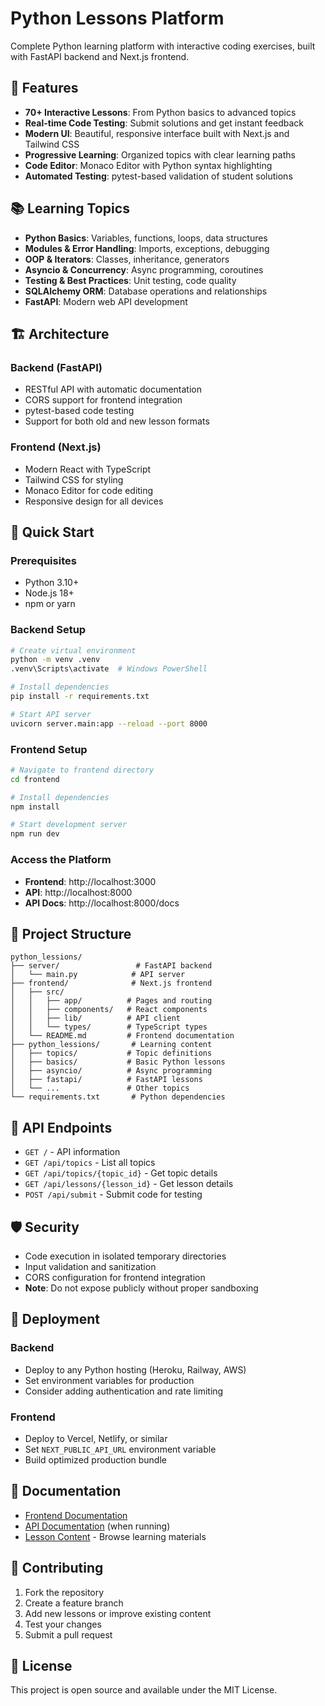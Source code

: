 # Python Lessons Platform

Complete Python learning platform with interactive coding exercises, built with FastAPI backend and Next.js frontend.

## 🚀 Features

- **70+ Interactive Lessons**: From Python basics to advanced topics
- **Real-time Code Testing**: Submit solutions and get instant feedback
- **Modern UI**: Beautiful, responsive interface built with Next.js and Tailwind CSS
- **Progressive Learning**: Organized topics with clear learning paths
- **Code Editor**: Monaco Editor with Python syntax highlighting
- **Automated Testing**: pytest-based validation of student solutions

## 📚 Learning Topics

- **Python Basics**: Variables, functions, loops, data structures
- **Modules & Error Handling**: Imports, exceptions, debugging
- **OOP & Iterators**: Classes, inheritance, generators
- **Asyncio & Concurrency**: Async programming, coroutines
- **Testing & Best Practices**: Unit testing, code quality
- **SQLAlchemy ORM**: Database operations and relationships
- **FastAPI**: Modern web API development

## 🏗️ Architecture

### Backend (FastAPI)
- RESTful API with automatic documentation
- CORS support for frontend integration
- pytest-based code testing
- Support for both old and new lesson formats

### Frontend (Next.js)
- Modern React with TypeScript
- Tailwind CSS for styling
- Monaco Editor for code editing
- Responsive design for all devices

## 🚀 Quick Start

### Prerequisites
- Python 3.10+
- Node.js 18+
- npm or yarn

### Backend Setup

```bash
# Create virtual environment
python -m venv .venv
.venv\Scripts\activate  # Windows PowerShell

# Install dependencies
pip install -r requirements.txt

# Start API server
uvicorn server.main:app --reload --port 8000
```

### Frontend Setup

```bash
# Navigate to frontend directory
cd frontend

# Install dependencies
npm install

# Start development server
npm run dev
```

### Access the Platform
- **Frontend**: http://localhost:3000
- **API**: http://localhost:8000
- **API Docs**: http://localhost:8000/docs

## 📁 Project Structure

```
python_lessions/
├── server/                 # FastAPI backend
│   └── main.py            # API server
├── frontend/              # Next.js frontend
│   ├── src/
│   │   ├── app/          # Pages and routing
│   │   ├── components/   # React components
│   │   ├── lib/          # API client
│   │   └── types/        # TypeScript types
│   └── README.md         # Frontend documentation
├── python_lessions/       # Learning content
│   ├── topics/           # Topic definitions
│   ├── basics/           # Basic Python lessons
│   ├── asyncio/          # Async programming
│   ├── fastapi/          # FastAPI lessons
│   └── ...               # Other topics
└── requirements.txt       # Python dependencies
```

## 🔧 API Endpoints

- `GET /` - API information
- `GET /api/topics` - List all topics
- `GET /api/topics/{topic_id}` - Get topic details
- `GET /api/lessons/{lesson_id}` - Get lesson details
- `POST /api/submit` - Submit code for testing

## 🛡️ Security

- Code execution in isolated temporary directories
- Input validation and sanitization
- CORS configuration for frontend integration
- **Note**: Do not expose publicly without proper sandboxing

## 🚀 Deployment

### Backend
- Deploy to any Python hosting (Heroku, Railway, AWS)
- Set environment variables for production
- Consider adding authentication and rate limiting

### Frontend
- Deploy to Vercel, Netlify, or similar
- Set `NEXT_PUBLIC_API_URL` environment variable
- Build optimized production bundle

## 📖 Documentation

- [Frontend Documentation](frontend/README.md)
- [API Documentation](http://localhost:8000/docs) (when running)
- [Lesson Content](python_lessions/) - Browse learning materials

## 🤝 Contributing

1. Fork the repository
2. Create a feature branch
3. Add new lessons or improve existing content
4. Test your changes
5. Submit a pull request

## 📄 License

This project is open source and available under the MIT License.

